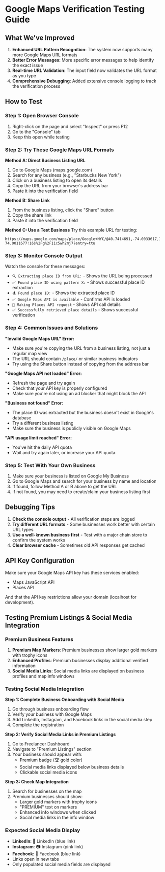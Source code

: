 # Google Maps Verification Testing Guide

## What We've Improved

1. **Enhanced URL Pattern Recognition**: The system now supports many more Google Maps URL formats
2. **Better Error Messages**: More specific error messages to help identify the exact issue
3. **Real-time URL Validation**: The input field now validates the URL format as you type
4. **Comprehensive Debugging**: Added extensive console logging to track the verification process

## How to Test

### Step 1: Open Browser Console
1. Right-click on the page and select "Inspect" or press F12
2. Go to the "Console" tab
3. Keep this open while testing

### Step 2: Try These Google Maps URL Formats

**Method A: Direct Business Listing URL**
1. Go to Google Maps (maps.google.com)
2. Search for any business (e.g., "Starbucks New York")
3. Click on a business listing to open its details
4. Copy the URL from your browser's address bar
5. Paste it into the verification field

**Method B: Share Link**
1. From the business listing, click the "Share" button
2. Copy the share link
3. Paste it into the verification field

**Method C: Use a Test Business**
Try this example URL for testing:
```
https://maps.google.com/maps/place/Google+NYC/@40.7414691,-74.0033617,17z/data=!3m1!4b1!4m6!3m5!1s0x89c25a316b2d2d5b:0x5db6b6c1b2a6e3fc!8m2!3d40.7414691!4d-74.0011677!16s%2Fg%2F11c5wh2mj7?entry=ttu
```

### Step 3: Monitor Console Output

Watch the console for these messages:
- `🔍 Extracting place ID from URL:` - Shows the URL being processed
- `✅ Found place ID using pattern X:` - Shows successful place ID extraction
- `🏂 Found place ID:` - Shows the extracted place ID
- `✅ Google Maps API is available` - Confirms API is loaded
- `📡 Making Places API request` - Shows API call details
- `✅ Successfully retrieved place details` - Shows successful verification

### Step 4: Common Issues and Solutions

**"Invalid Google Maps URL" Error:**
- Make sure you're copying the URL from a business listing, not just a regular map view
- The URL should contain `/place/` or similar business indicators
- Try using the Share button instead of copying from the address bar

**"Google Maps API not loaded" Error:**
- Refresh the page and try again
- Check that your API key is properly configured
- Make sure you're not using an ad blocker that might block the API

**"Business not found" Error:**
- The place ID was extracted but the business doesn't exist in Google's database
- Try a different business listing
- Make sure the business is publicly visible on Google Maps

**"API usage limit reached" Error:**
- You've hit the daily API quota
- Wait and try again later, or increase your API quota

### Step 5: Test With Your Own Business

1. Make sure your business is listed on Google My Business
2. Go to Google Maps and search for your business by name and location
3. If found, follow Method A or B above to get the URL
4. If not found, you may need to create/claim your business listing first

## Debugging Tips

1. **Check the console output** - All verification steps are logged
2. **Try different URL formats** - Some businesses work better with certain URL types
3. **Use a well-known business first** - Test with a major chain store to confirm the system works
4. **Clear browser cache** - Sometimes old API responses get cached

## API Key Configuration

Make sure your Google Maps API key has these services enabled:
- Maps JavaScript API
- Places API

And that the API key restrictions allow your domain (localhost for development).

## Testing Premium Listings & Social Media Integration

### Premium Business Features
1. **Premium Map Markers**: Premium businesses show larger gold markers with trophy icons
2. **Enhanced Profiles**: Premium businesses display additional verified information
3. **Social Media Links**: Social media links are displayed on business profiles and map info windows

### Testing Social Media Integration

**Step 1: Complete Business Onboarding with Social Media**
1. Go through business onboarding flow
2. Verify your business with Google Maps
3. Add LinkedIn, Instagram, and Facebook links in the social media step
4. Complete the registration

**Step 2: Verify Social Media Links in Premium Listings**
1. Go to Freelancer Dashboard
2. Navigate to "Premium Listings" section  
3. Your business should appear with:
   - Premium badge (🏆 gold color)
   - Social media links displayed below business details
   - Clickable social media icons

**Step 3: Check Map Integration**
1. Search for businesses on the map
2. Premium businesses should show:
   - Larger gold markers with trophy icons
   - "PREMIUM" text on markers
   - Enhanced info windows when clicked
   - Social media links in the info window

### Expected Social Media Display
- **LinkedIn**: 💼 LinkedIn (blue link)
- **Instagram**: 📷 Instagram (pink link) 
- **Facebook**: 👥 Facebook (blue link)
- Links open in new tabs
- Only populated social media fields are displayed